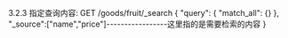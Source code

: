 3.2.3 指定查询内容:
GET /goods/fruit/_search
{
  "query": {
    "match_all": {}
  },
  "_source":["name","price"]-----------------这里指的是需要检索的内容
}